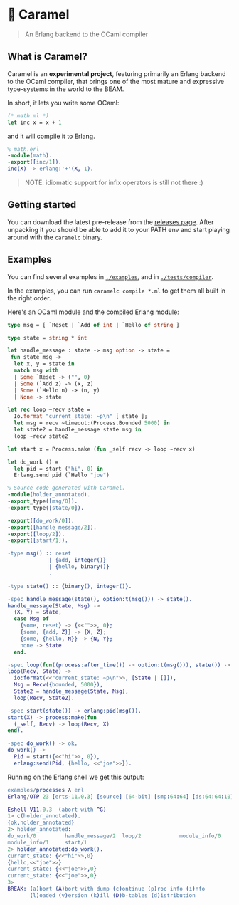 # :candy: Caramel
> An Erlang backend to the OCaml compiler

## What is Caramel?

Caramel is an **experimental project**, featuring primarily an Erlang backend
to the OCaml compiler, that brings one of the most mature and expressive
type-systems in the world to the BEAM.

In short, it lets you write some OCaml:

```ocaml
(* math.ml *)
let inc x = x + 1
```

and it will compile it to Erlang.

```erlang
% math.erl
-module(math).
-export([inc/1]).
inc(X) -> erlang:'+'(X, 1).
```

> NOTE: idiomatic support for infix operators is still not there :)

## Getting started

You can download the latest pre-release from the [releases
page](https://github.com/AbstractMachinesLab/caramel/releases). After
unpacking it you should be able to add it to your PATH env and start playing
around with the `caramelc` binary.

## Examples

You can find several examples in [`./examples`](./examples), and in
[`./tests/compiler`](./tests/compiler/).

In the examples, you can run `caramelc compile *.ml` to get them all built in
the right order.

Here's an OCaml module and the compiled Erlang module:

```ocaml
type msg = [ `Reset | `Add of int | `Hello of string ]

type state = string * int

let handle_message : state -> msg option -> state =
 fun state msg ->
  let x, y = state in
  match msg with
  | Some `Reset -> ("", 0)
  | Some (`Add z) -> (x, z)
  | Some (`Hello n) -> (n, y)
  | None -> state

let rec loop ~recv state =
  Io.format "current_state: ~p\n" [ state ];
  let msg = recv ~timeout:(Process.Bounded 5000) in
  let state2 = handle_message state msg in
  loop ~recv state2

let start x = Process.make (fun _self recv -> loop ~recv x)

let do_work () =
  let pid = start ("hi", 0) in
  Erlang.send pid (`Hello "joe")
```

```erlang
% Source code generated with Caramel.
-module(holder_annotated).
-export_type([msg/0]).
-export_type([state/0]).

-export([do_work/0]).
-export([handle_message/2]).
-export([loop/2]).
-export([start/1]).

-type msg() :: reset
             | {add, integer()}
             | {hello, binary()}
             .

-type state() :: {binary(), integer()}.

-spec handle_message(state(), option:t(msg())) -> state().
handle_message(State, Msg) ->
  {X, Y} = State,
  case Msg of
    {some, reset} -> {<<"">>, 0};
    {some, {add, Z}} -> {X, Z};
    {some, {hello, N}} -> {N, Y};
    none -> State
  end.

-spec loop(fun((process:after_time()) -> option:t(msg())), state()) -> ok.
loop(Recv, State) ->
  io:format(<<"current_state: ~p\n">>, [State | []]),
  Msg = Recv({bounded, 5000}),
  State2 = handle_message(State, Msg),
  loop(Recv, State2).

-spec start(state()) -> erlang:pid(msg()).
start(X) -> process:make(fun
  (_self, Recv) -> loop(Recv, X)
end).

-spec do_work() -> ok.
do_work() ->
  Pid = start({<<"hi">>, 0}),
  erlang:send(Pid, {hello, <<"joe">>}).
```

Running on the Erlang shell we get this output:

```erlang
examples/processes λ erl
Erlang/OTP 23 [erts-11.0.3] [source] [64-bit] [smp:64:64] [ds:64:64:10] [async-threads:1] [hipe]

Eshell V11.0.3  (abort with ^G)
1> c(holder_annotated).
{ok,holder_annotated}
2> holder_annotated:
do_work/0         handle_message/2  loop/2            module_info/0
module_info/1     start/1
2> holder_annotated:do_work().
current_state: {<<"hi">>,0}
{hello,<<"joe">>}
current_state: {<<"joe">>,0}
current_state: {<<"joe">>,0}
3>
BREAK: (a)bort (A)bort with dump (c)ontinue (p)roc info (i)nfo
       (l)oaded (v)ersion (k)ill (D)b-tables (d)istribution
```
